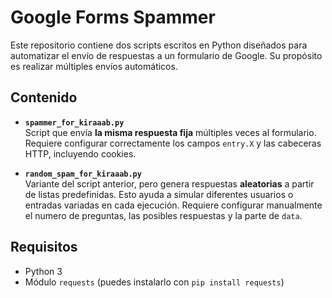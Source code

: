 # Google Forms Spammer

Este repositorio contiene dos scripts escritos en Python diseñados para automatizar el envío de respuestas a un formulario de Google. Su propósito es realizar múltiples envíos automáticos.

## Contenido

- **`spammer_for_kiraaab.py`**  
  Script que envía **la misma respuesta fija** múltiples veces al formulario. Requiere configurar correctamente los campos `entry.X` y las cabeceras HTTP, incluyendo cookies.

- **`random_spam_for_kiraaab.py`**  
  Variante del script anterior, pero genera respuestas **aleatorias** a partir de listas predefinidas. Esto ayuda a simular diferentes usuarios o entradas variadas en cada ejecución. Requiere configurar manualmente el numero de preguntas, las posibles respuestas y la parte de `data`.

## Requisitos

- Python 3
- Módulo `requests` (puedes instalarlo con `pip install requests`)
